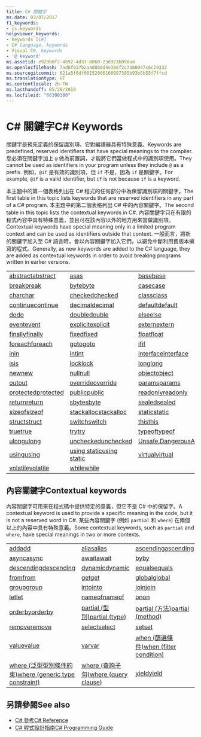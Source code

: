```yaml
---
title: C# 關鍵字
ms.date: 03/07/2017
f1_keywords:
- cs.keywords
helpviewer_keywords:
- keywords [C#]
- C# language, keywords
- Visual C#, keywords
- '@ keyword'
ms.assetid: e929b0f2-4b92-4d37-8060-23d323b098ad
ms.openlocfilehash: 7ad8f037b2a4d8b0d4e386f2c7380047c6c29332
ms.sourcegitcommit: 621a5f6df00152006160987395b93b5b55f7ffcd
ms.translationtype: HT
ms.contentlocale: zh-TW
ms.lasthandoff: 05/29/2019
ms.locfileid: "66300380"
---
```

# <a name="c-keywords"></a><span data-ttu-id="6a8bb-102">C# 關鍵字</span><span class="sxs-lookup"><span data-stu-id="6a8bb-102">C# Keywords</span></span>

<span data-ttu-id="6a8bb-103">關鍵字是預先定義的保留識別項，它對編譯器具有特殊意義。</span><span class="sxs-lookup"><span data-stu-id="6a8bb-103">Keywords are predefined, reserved identifiers that have special meanings to the compiler.</span></span> <span data-ttu-id="6a8bb-104">您必須在關鍵字加上 `@` 做為前置詞，才能將它們當做程式中的識別項使用。</span><span class="sxs-lookup"><span data-stu-id="6a8bb-104">They cannot be used as identifiers in your program unless they include `@` as a prefix.</span></span> <span data-ttu-id="6a8bb-105">例如，`@if` 是有效的識別項，但 `if` 不是，因為 `if` 是關鍵字。</span><span class="sxs-lookup"><span data-stu-id="6a8bb-105">For example, `@if` is a valid identifier, but `if` is not because `if` is a keyword.</span></span>  
  
 <span data-ttu-id="6a8bb-106">本主題中的第一個表格列出在 C# 程式的任何部分中為保留識別項的關鍵字。</span><span class="sxs-lookup"><span data-stu-id="6a8bb-106">The first table in this topic lists keywords that are reserved identifiers in any part of a C# program.</span></span> <span data-ttu-id="6a8bb-107">本主題中的第二個表格列出 C# 中的內容關鍵字。</span><span class="sxs-lookup"><span data-stu-id="6a8bb-107">The second table in this topic lists the contextual keywords in C#.</span></span> <span data-ttu-id="6a8bb-108">內容關鍵字只在有限的程式內容中具有特殊意義，並且可在該內容以外的地方用來當做識別項。</span><span class="sxs-lookup"><span data-stu-id="6a8bb-108">Contextual keywords have special meaning only in a limited program context and can be used as identifiers outside that context.</span></span> <span data-ttu-id="6a8bb-109">一般而言，將新的關鍵字加入至 C# 語言時，會以內容關鍵字加入它們，以避免中斷利用舊版本撰寫的程式。</span><span class="sxs-lookup"><span data-stu-id="6a8bb-109">Generally, as new keywords are added to the C# language, they are added as contextual keywords in order to avoid breaking programs written in earlier versions.</span></span>  
  
|||||  
|---|---|---|---|  
|[<span data-ttu-id="6a8bb-110">abstract</span><span class="sxs-lookup"><span data-stu-id="6a8bb-110">abstract</span></span>](../../../csharp/language-reference/keywords/abstract.md)|[<span data-ttu-id="6a8bb-111">as</span><span class="sxs-lookup"><span data-stu-id="6a8bb-111">as</span></span>](../../../csharp/language-reference/keywords/as.md)|[<span data-ttu-id="6a8bb-112">base</span><span class="sxs-lookup"><span data-stu-id="6a8bb-112">base</span></span>](../../../csharp/language-reference/keywords/base.md)|[<span data-ttu-id="6a8bb-113">bool</span><span class="sxs-lookup"><span data-stu-id="6a8bb-113">bool</span></span>](../../../csharp/language-reference/keywords/bool.md)|  
|[<span data-ttu-id="6a8bb-114">break</span><span class="sxs-lookup"><span data-stu-id="6a8bb-114">break</span></span>](../../../csharp/language-reference/keywords/break.md)|[<span data-ttu-id="6a8bb-115">byte</span><span class="sxs-lookup"><span data-stu-id="6a8bb-115">byte</span></span>](../../../csharp/language-reference/keywords/byte.md)|[<span data-ttu-id="6a8bb-116">case</span><span class="sxs-lookup"><span data-stu-id="6a8bb-116">case</span></span>](../../../csharp/language-reference/keywords/switch.md)|[<span data-ttu-id="6a8bb-117">catch</span><span class="sxs-lookup"><span data-stu-id="6a8bb-117">catch</span></span>](../../../csharp/language-reference/keywords/try-catch.md)|  
|[<span data-ttu-id="6a8bb-118">char</span><span class="sxs-lookup"><span data-stu-id="6a8bb-118">char</span></span>](../../../csharp/language-reference/keywords/char.md)|[<span data-ttu-id="6a8bb-119">checked</span><span class="sxs-lookup"><span data-stu-id="6a8bb-119">checked</span></span>](../../../csharp/language-reference/keywords/checked.md)|[<span data-ttu-id="6a8bb-120">class</span><span class="sxs-lookup"><span data-stu-id="6a8bb-120">class</span></span>](../../../csharp/language-reference/keywords/class.md)|[<span data-ttu-id="6a8bb-121">const</span><span class="sxs-lookup"><span data-stu-id="6a8bb-121">const</span></span>](../../../csharp/language-reference/keywords/const.md)|  
|[<span data-ttu-id="6a8bb-122">continue</span><span class="sxs-lookup"><span data-stu-id="6a8bb-122">continue</span></span>](../../../csharp/language-reference/keywords/continue.md)|[<span data-ttu-id="6a8bb-123">decimal</span><span class="sxs-lookup"><span data-stu-id="6a8bb-123">decimal</span></span>](../../../csharp/language-reference/keywords/decimal.md)|[<span data-ttu-id="6a8bb-124">default</span><span class="sxs-lookup"><span data-stu-id="6a8bb-124">default</span></span>](../../../csharp/language-reference/keywords/default.md)|[<span data-ttu-id="6a8bb-125">delegate</span><span class="sxs-lookup"><span data-stu-id="6a8bb-125">delegate</span></span>](../../../csharp/language-reference/keywords/delegate.md)|  
|[<span data-ttu-id="6a8bb-126">do</span><span class="sxs-lookup"><span data-stu-id="6a8bb-126">do</span></span>](../../../csharp/language-reference/keywords/do.md)|[<span data-ttu-id="6a8bb-127">double</span><span class="sxs-lookup"><span data-stu-id="6a8bb-127">double</span></span>](../../../csharp/language-reference/keywords/double.md)|[<span data-ttu-id="6a8bb-128">else</span><span class="sxs-lookup"><span data-stu-id="6a8bb-128">else</span></span>](../../../csharp/language-reference/keywords/if-else.md)|[<span data-ttu-id="6a8bb-129">enum</span><span class="sxs-lookup"><span data-stu-id="6a8bb-129">enum</span></span>](../../../csharp/language-reference/keywords/enum.md)|  
|[<span data-ttu-id="6a8bb-130">event</span><span class="sxs-lookup"><span data-stu-id="6a8bb-130">event</span></span>](../../../csharp/language-reference/keywords/event.md)|[<span data-ttu-id="6a8bb-131">explicit</span><span class="sxs-lookup"><span data-stu-id="6a8bb-131">explicit</span></span>](../../../csharp/language-reference/keywords/explicit.md)|[<span data-ttu-id="6a8bb-132">extern</span><span class="sxs-lookup"><span data-stu-id="6a8bb-132">extern</span></span>](../../../csharp/language-reference/keywords/extern.md)|[<span data-ttu-id="6a8bb-133">false</span><span class="sxs-lookup"><span data-stu-id="6a8bb-133">false</span></span>](false-literal.md)|  
|[<span data-ttu-id="6a8bb-134">finally</span><span class="sxs-lookup"><span data-stu-id="6a8bb-134">finally</span></span>](../../../csharp/language-reference/keywords/try-finally.md)|[<span data-ttu-id="6a8bb-135">fixed</span><span class="sxs-lookup"><span data-stu-id="6a8bb-135">fixed</span></span>](../../../csharp/language-reference/keywords/fixed-statement.md)|[<span data-ttu-id="6a8bb-136">float</span><span class="sxs-lookup"><span data-stu-id="6a8bb-136">float</span></span>](../../../csharp/language-reference/keywords/float.md)|[<span data-ttu-id="6a8bb-137">for</span><span class="sxs-lookup"><span data-stu-id="6a8bb-137">for</span></span>](../../../csharp/language-reference/keywords/for.md)|  
|[<span data-ttu-id="6a8bb-138">foreach</span><span class="sxs-lookup"><span data-stu-id="6a8bb-138">foreach</span></span>](../../../csharp/language-reference/keywords/foreach-in.md)|[<span data-ttu-id="6a8bb-139">goto</span><span class="sxs-lookup"><span data-stu-id="6a8bb-139">goto</span></span>](../../../csharp/language-reference/keywords/goto.md)|[<span data-ttu-id="6a8bb-140">if</span><span class="sxs-lookup"><span data-stu-id="6a8bb-140">if</span></span>](../../../csharp/language-reference/keywords/if-else.md)|[<span data-ttu-id="6a8bb-141">implicit</span><span class="sxs-lookup"><span data-stu-id="6a8bb-141">implicit</span></span>](../../../csharp/language-reference/keywords/implicit.md)|  
|[<span data-ttu-id="6a8bb-142">in</span><span class="sxs-lookup"><span data-stu-id="6a8bb-142">in</span></span>](../../../csharp/language-reference/keywords/in.md)|[<span data-ttu-id="6a8bb-143">int</span><span class="sxs-lookup"><span data-stu-id="6a8bb-143">int</span></span>](../../../csharp/language-reference/keywords/int.md)|[<span data-ttu-id="6a8bb-144">interface</span><span class="sxs-lookup"><span data-stu-id="6a8bb-144">interface</span></span>](../../../csharp/language-reference/keywords/interface.md)|[<span data-ttu-id="6a8bb-145">internal</span><span class="sxs-lookup"><span data-stu-id="6a8bb-145">internal</span></span>](../../../csharp/language-reference/keywords/internal.md)|
|[<span data-ttu-id="6a8bb-146">is</span><span class="sxs-lookup"><span data-stu-id="6a8bb-146">is</span></span>](../../../csharp/language-reference/keywords/is.md)|[<span data-ttu-id="6a8bb-147">lock</span><span class="sxs-lookup"><span data-stu-id="6a8bb-147">lock</span></span>](../../../csharp/language-reference/keywords/lock-statement.md)|[<span data-ttu-id="6a8bb-148">long</span><span class="sxs-lookup"><span data-stu-id="6a8bb-148">long</span></span>](../../../csharp/language-reference/keywords/long.md)|[<span data-ttu-id="6a8bb-149">namespace</span><span class="sxs-lookup"><span data-stu-id="6a8bb-149">namespace</span></span>](../../../csharp/language-reference/keywords/namespace.md)|
|[<span data-ttu-id="6a8bb-150">new</span><span class="sxs-lookup"><span data-stu-id="6a8bb-150">new</span></span>](../../../csharp/language-reference/keywords/new.md)|[<span data-ttu-id="6a8bb-151">null</span><span class="sxs-lookup"><span data-stu-id="6a8bb-151">null</span></span>](../../../csharp/language-reference/keywords/null.md)|[<span data-ttu-id="6a8bb-152">object</span><span class="sxs-lookup"><span data-stu-id="6a8bb-152">object</span></span>](../../../csharp/language-reference/keywords/object.md)|[<span data-ttu-id="6a8bb-153">operator</span><span class="sxs-lookup"><span data-stu-id="6a8bb-153">operator</span></span>](../../../csharp/language-reference/keywords/operator.md)|
|[<span data-ttu-id="6a8bb-154">out</span><span class="sxs-lookup"><span data-stu-id="6a8bb-154">out</span></span>](../../../csharp/language-reference/keywords/out.md)|[<span data-ttu-id="6a8bb-155">override</span><span class="sxs-lookup"><span data-stu-id="6a8bb-155">override</span></span>](../../../csharp/language-reference/keywords/override.md)|[<span data-ttu-id="6a8bb-156">params</span><span class="sxs-lookup"><span data-stu-id="6a8bb-156">params</span></span>](../../../csharp/language-reference/keywords/params.md)|[<span data-ttu-id="6a8bb-157">private</span><span class="sxs-lookup"><span data-stu-id="6a8bb-157">private</span></span>](../../../csharp/language-reference/keywords/private.md)|
|[<span data-ttu-id="6a8bb-158">protected</span><span class="sxs-lookup"><span data-stu-id="6a8bb-158">protected</span></span>](../../../csharp/language-reference/keywords/protected.md)|[<span data-ttu-id="6a8bb-159">public</span><span class="sxs-lookup"><span data-stu-id="6a8bb-159">public</span></span>](../../../csharp/language-reference/keywords/public.md)|[<span data-ttu-id="6a8bb-160">readonly</span><span class="sxs-lookup"><span data-stu-id="6a8bb-160">readonly</span></span>](../../../csharp/language-reference/keywords/readonly.md)|[<span data-ttu-id="6a8bb-161">ref</span><span class="sxs-lookup"><span data-stu-id="6a8bb-161">ref</span></span>](../../../csharp/language-reference/keywords/ref.md)|
|[<span data-ttu-id="6a8bb-162">return</span><span class="sxs-lookup"><span data-stu-id="6a8bb-162">return</span></span>](../../../csharp/language-reference/keywords/return.md)|[<span data-ttu-id="6a8bb-163">sbyte</span><span class="sxs-lookup"><span data-stu-id="6a8bb-163">sbyte</span></span>](../../../csharp/language-reference/keywords/sbyte.md)|[<span data-ttu-id="6a8bb-164">sealed</span><span class="sxs-lookup"><span data-stu-id="6a8bb-164">sealed</span></span>](../../../csharp/language-reference/keywords/sealed.md)|[<span data-ttu-id="6a8bb-165">short</span><span class="sxs-lookup"><span data-stu-id="6a8bb-165">short</span></span>](../../../csharp/language-reference/keywords/short.md)||
[<span data-ttu-id="6a8bb-166">sizeof</span><span class="sxs-lookup"><span data-stu-id="6a8bb-166">sizeof</span></span>](../../../csharp/language-reference/keywords/sizeof.md)|[<span data-ttu-id="6a8bb-167">stackalloc</span><span class="sxs-lookup"><span data-stu-id="6a8bb-167">stackalloc</span></span>](../../../csharp/language-reference/keywords/stackalloc.md)|[<span data-ttu-id="6a8bb-168">static</span><span class="sxs-lookup"><span data-stu-id="6a8bb-168">static</span></span>](../../../csharp/language-reference/keywords/static.md)|[<span data-ttu-id="6a8bb-169">string</span><span class="sxs-lookup"><span data-stu-id="6a8bb-169">string</span></span>](../../../csharp/language-reference/keywords/string.md)|
|[<span data-ttu-id="6a8bb-170">struct</span><span class="sxs-lookup"><span data-stu-id="6a8bb-170">struct</span></span>](../../../csharp/language-reference/keywords/struct.md)|[<span data-ttu-id="6a8bb-171">switch</span><span class="sxs-lookup"><span data-stu-id="6a8bb-171">switch</span></span>](../../../csharp/language-reference/keywords/switch.md)|[<span data-ttu-id="6a8bb-172">this</span><span class="sxs-lookup"><span data-stu-id="6a8bb-172">this</span></span>](../../../csharp/language-reference/keywords/this.md)|[<span data-ttu-id="6a8bb-173">throw</span><span class="sxs-lookup"><span data-stu-id="6a8bb-173">throw</span></span>](../../../csharp/language-reference/keywords/throw.md)|
|[<span data-ttu-id="6a8bb-174">true</span><span class="sxs-lookup"><span data-stu-id="6a8bb-174">true</span></span>](true-literal.md)|[<span data-ttu-id="6a8bb-175">try</span><span class="sxs-lookup"><span data-stu-id="6a8bb-175">try</span></span>](../../../csharp/language-reference/keywords/try-catch.md)|[<span data-ttu-id="6a8bb-176">typeof</span><span class="sxs-lookup"><span data-stu-id="6a8bb-176">typeof</span></span>](../../../csharp/language-reference/keywords/typeof.md)|[<span data-ttu-id="6a8bb-177">uint</span><span class="sxs-lookup"><span data-stu-id="6a8bb-177">uint</span></span>](../../../csharp/language-reference/keywords/uint.md)|
|[<span data-ttu-id="6a8bb-178">ulong</span><span class="sxs-lookup"><span data-stu-id="6a8bb-178">ulong</span></span>](../../../csharp/language-reference/keywords/ulong.md)|[<span data-ttu-id="6a8bb-179">unchecked</span><span class="sxs-lookup"><span data-stu-id="6a8bb-179">unchecked</span></span>](../../../csharp/language-reference/keywords/unchecked.md)|[<span data-ttu-id="6a8bb-180">Unsafe.DangerousAPI</span><span class="sxs-lookup"><span data-stu-id="6a8bb-180">unsafe</span></span>](../../../csharp/language-reference/keywords/unsafe.md)|[<span data-ttu-id="6a8bb-181">ushort</span><span class="sxs-lookup"><span data-stu-id="6a8bb-181">ushort</span></span>](../../../csharp/language-reference/keywords/ushort.md)|
|[<span data-ttu-id="6a8bb-182">using</span><span class="sxs-lookup"><span data-stu-id="6a8bb-182">using</span></span>](../../../csharp/language-reference/keywords/using.md)|[<span data-ttu-id="6a8bb-183">using static</span><span class="sxs-lookup"><span data-stu-id="6a8bb-183">using static</span></span>](using-static.md)|[<span data-ttu-id="6a8bb-184">virtual</span><span class="sxs-lookup"><span data-stu-id="6a8bb-184">virtual</span></span>](../../../csharp/language-reference/keywords/virtual.md)|[<span data-ttu-id="6a8bb-185">void</span><span class="sxs-lookup"><span data-stu-id="6a8bb-185">void</span></span>](../../../csharp/language-reference/keywords/void.md)|
|[<span data-ttu-id="6a8bb-186">volatile</span><span class="sxs-lookup"><span data-stu-id="6a8bb-186">volatile</span></span>](../../../csharp/language-reference/keywords/volatile.md)|[<span data-ttu-id="6a8bb-187">while</span><span class="sxs-lookup"><span data-stu-id="6a8bb-187">while</span></span>](../../../csharp/language-reference/keywords/while.md)|

## <a name="contextual-keywords"></a><span data-ttu-id="6a8bb-188">內容關鍵字</span><span class="sxs-lookup"><span data-stu-id="6a8bb-188">Contextual keywords</span></span>

 <span data-ttu-id="6a8bb-189">內容關鍵字可用來在程式碼中提供特定的意義，但它不是 C# 中的保留字。</span><span class="sxs-lookup"><span data-stu-id="6a8bb-189">A contextual keyword is used to provide a specific meaning in the code, but it is not a reserved word in C#.</span></span> <span data-ttu-id="6a8bb-190">某些內容關鍵字 (例如 `partial` 和 `where`) 在兩個以上的內容中具有特殊意義。</span><span class="sxs-lookup"><span data-stu-id="6a8bb-190">Some contextual keywords, such as `partial` and `where`, have special meanings in two or more contexts.</span></span>  
  
||||  
|---|---|---|  
|[<span data-ttu-id="6a8bb-191">add</span><span class="sxs-lookup"><span data-stu-id="6a8bb-191">add</span></span>](add.md)|[<span data-ttu-id="6a8bb-192">alias</span><span class="sxs-lookup"><span data-stu-id="6a8bb-192">alias</span></span>](extern-alias.md)|[<span data-ttu-id="6a8bb-193">ascending</span><span class="sxs-lookup"><span data-stu-id="6a8bb-193">ascending</span></span>](ascending.md)|
|[<span data-ttu-id="6a8bb-194">async</span><span class="sxs-lookup"><span data-stu-id="6a8bb-194">async</span></span>](async.md)|[<span data-ttu-id="6a8bb-195">await</span><span class="sxs-lookup"><span data-stu-id="6a8bb-195">await</span></span>](await.md)|[<span data-ttu-id="6a8bb-196">by</span><span class="sxs-lookup"><span data-stu-id="6a8bb-196">by</span></span>](by.md)|
|[<span data-ttu-id="6a8bb-197">descending</span><span class="sxs-lookup"><span data-stu-id="6a8bb-197">descending</span></span>](descending.md)|[<span data-ttu-id="6a8bb-198">dynamic</span><span class="sxs-lookup"><span data-stu-id="6a8bb-198">dynamic</span></span>](dynamic.md)|[<span data-ttu-id="6a8bb-199">equals</span><span class="sxs-lookup"><span data-stu-id="6a8bb-199">equals</span></span>](equals.md)|
|[<span data-ttu-id="6a8bb-200">from</span><span class="sxs-lookup"><span data-stu-id="6a8bb-200">from</span></span>](from-clause.md)|[<span data-ttu-id="6a8bb-201">get</span><span class="sxs-lookup"><span data-stu-id="6a8bb-201">get</span></span>](get.md)|[<span data-ttu-id="6a8bb-202">global</span><span class="sxs-lookup"><span data-stu-id="6a8bb-202">global</span></span>](global.md)|
|[<span data-ttu-id="6a8bb-203">group</span><span class="sxs-lookup"><span data-stu-id="6a8bb-203">group</span></span>](group-clause.md)|[<span data-ttu-id="6a8bb-204">into</span><span class="sxs-lookup"><span data-stu-id="6a8bb-204">into</span></span>](into.md)|[<span data-ttu-id="6a8bb-205">join</span><span class="sxs-lookup"><span data-stu-id="6a8bb-205">join</span></span>](join-clause.md)|
|[<span data-ttu-id="6a8bb-206">let</span><span class="sxs-lookup"><span data-stu-id="6a8bb-206">let</span></span>](let-clause.md)|[<span data-ttu-id="6a8bb-207">nameof</span><span class="sxs-lookup"><span data-stu-id="6a8bb-207">nameof</span></span>](nameof.md)|[<span data-ttu-id="6a8bb-208">on</span><span class="sxs-lookup"><span data-stu-id="6a8bb-208">on</span></span>](on.md)|
|[<span data-ttu-id="6a8bb-209">orderby</span><span class="sxs-lookup"><span data-stu-id="6a8bb-209">orderby</span></span>](orderby-clause.md)|[<span data-ttu-id="6a8bb-210">partial (型別)</span><span class="sxs-lookup"><span data-stu-id="6a8bb-210">partial (type)</span></span>](partial-type.md)|[<span data-ttu-id="6a8bb-211">partial (方法)</span><span class="sxs-lookup"><span data-stu-id="6a8bb-211">partial (method)</span></span>](partial-method.md)|
|[<span data-ttu-id="6a8bb-212">remove</span><span class="sxs-lookup"><span data-stu-id="6a8bb-212">remove</span></span>](remove.md)|[<span data-ttu-id="6a8bb-213">select</span><span class="sxs-lookup"><span data-stu-id="6a8bb-213">select</span></span>](select-clause.md)|[<span data-ttu-id="6a8bb-214">set</span><span class="sxs-lookup"><span data-stu-id="6a8bb-214">set</span></span>](set.md)|
|[<span data-ttu-id="6a8bb-215">value</span><span class="sxs-lookup"><span data-stu-id="6a8bb-215">value</span></span>](value.md)|[<span data-ttu-id="6a8bb-216">var</span><span class="sxs-lookup"><span data-stu-id="6a8bb-216">var</span></span>](var.md)|[<span data-ttu-id="6a8bb-217">when (篩選條件)</span><span class="sxs-lookup"><span data-stu-id="6a8bb-217">when (filter condition)</span></span>](when.md)|
|[<span data-ttu-id="6a8bb-218">where (泛型型別條件約束)</span><span class="sxs-lookup"><span data-stu-id="6a8bb-218">where (generic type constraint)</span></span>](where-generic-type-constraint.md)|[<span data-ttu-id="6a8bb-219">where (查詢子句)</span><span class="sxs-lookup"><span data-stu-id="6a8bb-219">where (query clause)</span></span>](where-clause.md)|[<span data-ttu-id="6a8bb-220">yield</span><span class="sxs-lookup"><span data-stu-id="6a8bb-220">yield</span></span>](yield.md)|
  
## <a name="see-also"></a><span data-ttu-id="6a8bb-221">另請參閱</span><span class="sxs-lookup"><span data-stu-id="6a8bb-221">See also</span></span>

- [<span data-ttu-id="6a8bb-222">C# 參考</span><span class="sxs-lookup"><span data-stu-id="6a8bb-222">C# Reference</span></span>](../../../csharp/language-reference/index.md)
- [<span data-ttu-id="6a8bb-223">C# 程式設計指南</span><span class="sxs-lookup"><span data-stu-id="6a8bb-223">C# Programming Guide</span></span>](../../../csharp/programming-guide/index.md)
